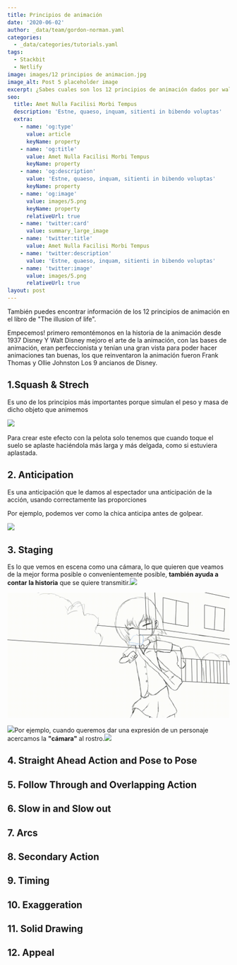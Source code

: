 ```yaml
---
title: Principios de animación
date: '2020-06-02'
author: _data/team/gordon-norman.yaml
categories:
  - _data/categories/tutorials.yaml
tags:
  - Stackbit
  - Netlify
image: images/12 principios de animacion.jpg
image_alt: Post 5 placeholder image
excerpt: ¿Sabes cuales son los 12 principios de animación dados por walt disney?
seo:
  title: Amet Nulla Facilisi Morbi Tempus
  description: 'Estne, quaeso, inquam, sitienti in bibendo voluptas'
  extra:
    - name: 'og:type'
      value: article
      keyName: property
    - name: 'og:title'
      value: Amet Nulla Facilisi Morbi Tempus
      keyName: property
    - name: 'og:description'
      value: 'Estne, quaeso, inquam, sitienti in bibendo voluptas'
      keyName: property
    - name: 'og:image'
      value: images/5.png
      keyName: property
      relativeUrl: true
    - name: 'twitter:card'
      value: summary_large_image
    - name: 'twitter:title'
      value: Amet Nulla Facilisi Morbi Tempus
    - name: 'twitter:description'
      value: 'Estne, quaeso, inquam, sitienti in bibendo voluptas'
    - name: 'twitter:image'
      value: images/5.png
      relativeUrl: true
layout: post
---
```

También puedes encontrar información de los 12 principios de animación en el libro de "The illusion of life".

Empecemos! primero remontémonos en la historia de la animación desde 1937 Disney Y Walt Disney mejoro el arte de la animación,
con las bases de animación, eran perfeccionista y tenían una gran vista para poder hacer animaciones tan buenas, los que reinventaron la animación fueron Frank Thomas y Ollie Johnston Los 9 ancianos de Disney.

## **1.Squash & Strech**

Es uno de los principios más importantes porque simulan el peso y masa de dicho objeto que animemos

![](https://i.pinimg.com/originals/e5/92/8c/e5928c26c186835ae2e22d3473a6c454.gif)

Para crear este efecto con la pelota solo tenemos que cuando toque el suelo se aplaste haciéndola más larga y más delgada, como si estuviera aplastada.

## **2. Anticipation**

Es una anticipación que le damos al espectador una anticipación de la acción, usando correctamente las proporciones

Por ejemplo, podemos ver como la chica anticipa antes de golpear.

![](https://preview--fez-tsu-c0184.stackbit.dev/images/Anticipation%20Women%20v2.gif)

## **3. Staging**

Es lo que vemos en escena como una cámara, lo que quieren que veamos de la mejor forma posible o convenientemente posible, **también ayuda a contar la historia** que se quiere transmitir.![](https://preview--fez-tsu-c0184.stackbit.dev/images/Pan-No%20Background.gif)

![](images/Pan.gif)

![](https://preview--fez-tsu-c0184.stackbit.dev/\_static/app-assets/Pan.gif)Por ejemplo, cuando queremos dar una expresión de un personaje acercamos la **"cámara"** al rostro.![](https://preview--fez-tsu-c0184.stackbit.dev/images/8a4623df7813a01119687559b59e158b.gif)

## **4. Straight Ahead Action and Pose to Pose**

## **5. Follow Through and Overlapping Action**

## **6. Slow in and Slow out**

## **7. Arcs**

## **8. Secondary Action**

## **9. Timing**

## **10. Exaggeration**

## **11. Solid Drawing**

## **12. Appeal**

